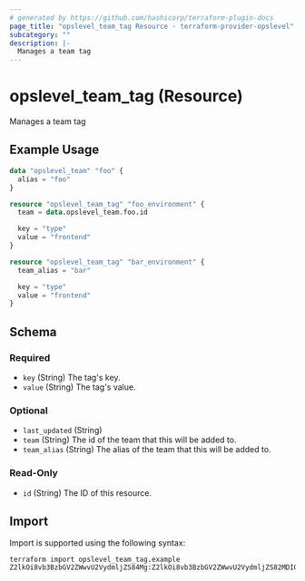 ```yaml
---
# generated by https://github.com/hashicorp/terraform-plugin-docs
page_title: "opslevel_team_tag Resource - terraform-provider-opslevel"
subcategory: ""
description: |-
  Manages a team tag
---
```


# opslevel_team_tag (Resource)

Manages a team tag

## Example Usage

```terraform
data "opslevel_team" "foo" {
  alias = "foo"
}

resource "opslevel_team_tag" "foo_environment" {
  team = data.opslevel_team.foo.id

  key = "type"
  value = "frontend"
}

resource "opslevel_team_tag" "bar_environment" {
  team_alias = "bar"

  key = "type"
  value = "frontend"
}
```

<!-- schema generated by tfplugindocs -->
## Schema

### Required

- `key` (String) The tag's key.
- `value` (String) The tag's value.

### Optional

- `last_updated` (String)
- `team` (String) The id of the team that this will be added to.
- `team_alias` (String) The alias of the team that this will be added to.

### Read-Only

- `id` (String) The ID of this resource.

## Import

Import is supported using the following syntax:

```shell
terraform import opslevel_team_tag.example Z2lkOi8vb3BzbGV2ZWwvU2VydmljZS84Mg:Z2lkOi8vb3BzbGV2ZWwvU2VydmljZS82MDI0
```

